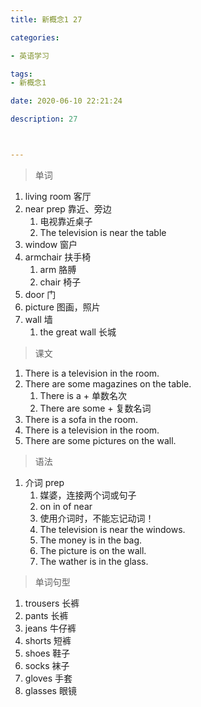 ```yaml
---
title: 新概念1 27

categories: 

- 英语学习

tags: 
- 新概念1

date: 2020-06-10 22:21:24

description: 27



---
```


>单词

<!-- more -->

1. living room 客厅
2. near prep  靠近、旁边
   1. 电视靠近桌子
   2. The television is near  the table
3. window 窗户
4. armchair 扶手椅
   1.  arm 胳膊
   2. chair 椅子
5. door 门
6. picture 图画，照片
7. wall 墙
   1. the great wall 长城

> 课文

1. There is a television in the room.
2. There are some magazines on the table.
   1. There is a + 单数名次
   2. There are some  + 复数名词
3. There is a sofa in the room.
4. There is a television in the room.
5. There are some pictures on the wall.

> 语法

1. 介词 prep
   1. 媒婆，连接两个词或句子
   2. on in of near
   3. 使用介词时，不能忘记动词！
   4. The television is near the windows.
   5. The money is in the bag.
   6. The picture is on the wall.
   7. The wather is in the glass.

> 单词句型

1. trousers 长裤
2. pants 长裤
3. jeans 牛仔裤
4. shorts 短裤
5. shoes 鞋子
6. socks 袜子
7. gloves 手套
8. glasses 眼镜